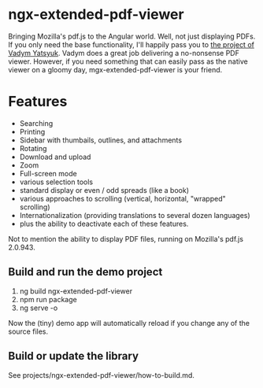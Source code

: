 # ngx-extended-pdf-viewer

Bringing Mozilla's pdf.js to the Angular world. Well, not just displaying PDFs. If you only need the base functionality, I'll happily pass you to [the project of Vadym Yatsyuk](https://github.com/vadimdez/ng2-pdf-viewer/). Vadym does a great job delivering a no-nonsense PDF viewer. However, if you need something that can easily pass as the native viewer on a gloomy day, mgx-extended-pdf-viewer is your friend.

# Features

- Searching
- Printing
- Sidebar with thumbails, outlines, and attachments
- Rotating
- Download and upload
- Zoom
- Full-screen mode
- various selection tools
- standard display or even / odd spreads (like a book)
- various approaches to scrolling (vertical, horizontal, "wrapped" scrolling)
- Internationalization (providing translations to several dozen languages)
- plus the ability to deactivate each of these features.

Not to mention the ability to display PDF files, running on Mozilla's pdf.js 2.0.943.

## Build and run the demo project

1.  ng build ngx-extended-pdf-viewer
2.  npm run package
3.  ng serve -o

Now the (tiny) demo app will automatically reload if you change any of the source files.

## Build or update the library

See projects/ngx-extended-pdf-viewer/how-to-build.md.
